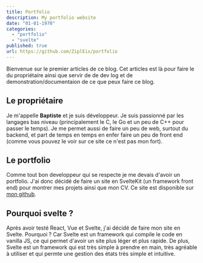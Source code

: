 ```yaml
---
title: Portfolio
description: My portfolio website
date: "01-01-1970"
categories:
  - "portfolio"
  - "svelte"
published: true
url: https://github.com/ZiplEix/portfolio
---
```


Bienvenue sur le premier articles de ce blog. Cet articles est là pour faire le du propriétaire ainsi que servir de de dev log et de demonstration/documentaion de ce que peux faire ce blog.

## Le propriétaire

Je m'appelle **Baptiste** et je suis développeur. Je suis passionné par les langages bas niveau (principalement le C, le Go et un peu de C++ pour passer le temps). Je me permet aussi de faire un peu de web, surtout du backend, et part de temps en temps en enfer faire un peu de front end (comme vous pouvez le voir sur ce site ce n'est pas mon fort).

## Le portfolio

Comme tout bon developpeur qui se respecte je me devais d'avoir un portfolio. J'ai donc décidé de faire un site en SvelteKit (un framework front end) pour montrer mes projets ainsi que mon CV. Ce site est disponible sur [mon github](https://github.com/ZiplEix/portfolio).

## Pourquoi svelte ?

Après avoir testé React, Vue et Svelte, j'ai décidé de faire mon site en Svelte. Pourquoi ? Car Svelte est un framework qui compile le code en vanilla JS, ce qui permet d'avoir un site plus léger et plus rapide. De plus, Svelte est un framework qui est très simple à prendre en main,  très agréable à utiliser et qui permte une gestion des états très simple et intuitive.
